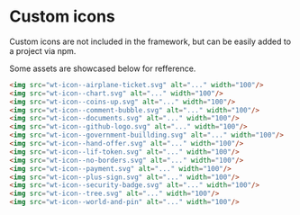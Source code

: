 # Custom icons

<p class="lead">Custom icons are not included in the framework, but can be easily added to a project via npm.</p>

Some assets are showcased below for refference.

<!-- STORY -->

```html
<img src="wt-icon--airplane-ticket.svg" alt="..." width="100"/>
<img src="wt-icon--chart.svg" alt="..." width="100"/>
<img src="wt-icon--coins-up.svg" alt="..." width="100"/>
<img src="wt-icon--comment-bubble.svg" alt="..." width="100"/>
<img src="wt-icon--documents.svg" alt="..." width="100"/>
<img src="wt-icon--github-logo.svg" alt="..." width="100"/>
<img src="wt-icon--government-buillding.svg" alt="..." width="100"/>
<img src="wt-icon--hand-offer.svg" alt="..." width="100"/>
<img src="wt-icon--lif-token.svg" alt="..." width="100"/>
<img src="wt-icon--no-borders.svg" alt="..." width="100"/>
<img src="wt-icon--payment.svg" alt="..." width="100"/>
<img src="wt-icon--plus-sign.svg" alt="..." width="100"/>
<img src="wt-icon--security-badge.svg" alt="..." width="100"/>
<img src="wt-icon--tree.svg" alt="..." width="100"/>
<img src="wt-icon--world-and-pin" alt="..." width="100"/>
```